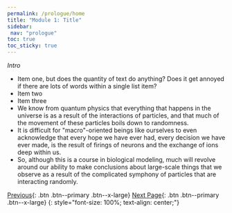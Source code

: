 ```yaml
---
permalink: /prologue/home
title: "Module 1: Title"
sidebar: 
 nav: "prologue"
toc: true
toc_sticky: true
---
```


*Intro*

* Item one, but does the quantity of text do anything? Does it get annoyed if there are lots of words within a single list item? 
* Item two
* Item three
* We know from quantum physics that everything that happens in the universe is as a result of the interactions of particles, and that much of the movement of these particles boils down to randomness.
* It is difficult for "macro"-oriented beings like ourselves to even acknowledge that every hope we have ever had, every decision we have ever made, is the result of firings of neurons and the exchange of ions deep within us.
* So, although this is a course in biological modeling, much will revolve around our ability to make conclusions about large-scale things that we observe as a result of the complicated symphony of particles that are interacting randomly.

[Previous](#){: .btn .btn--primary .btn--x-large} [Next Page](turing){: .btn .btn--primary .btn--x-large}
{: style="font-size: 100%; text-align: center;"}


